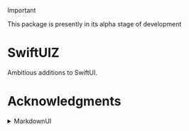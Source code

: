 > [!IMPORTANT]
> This package is presently in its alpha stage of development
> 
# SwiftUIZ
Ambitious additions to SwiftUI.

# Acknowledgments

<details>
<summary>MarkdownUI</summary>

- **Link**: https://github.com/gonzalezreal/swift-markdown-ui
- **License**: [MIT License](https://github.com/gonzalezreal/swift-markdown-ui/blob/main/LICENSE)
- **Authors**: @gonzalezreal
- **Notes**: 
  - `BlockSequence` no longer uses a `VStack`, allowing for lazy loading of large Markdown content via `LazyVStack { ... }`.
  - Integration of SwiftUIX for advanced view caching and Nuke for efficient remote image loading.
  - The result builder DSL has been removed.

</details>
